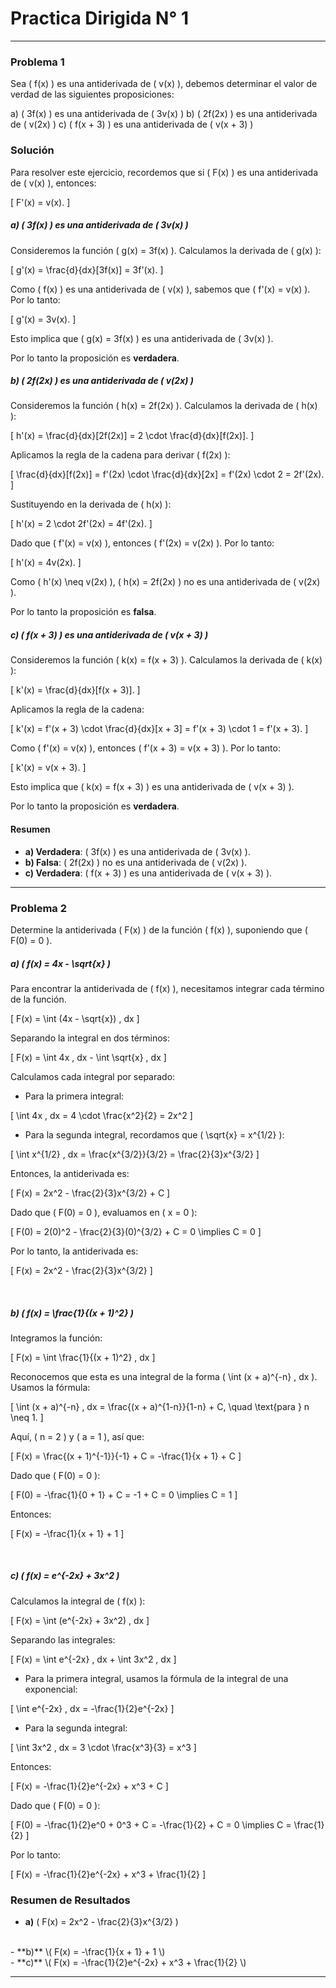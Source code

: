 # Practica Dirigida N° 1
---

### Problema 1

Sea \( f(x) \) es una antiderivada de \( v(x) \), debemos determinar el valor de verdad de las siguientes proposiciones:

a) \( 3f(x) \) es una antiderivada de \( 3v(x) \)
b) \( 2f(2x) \) es una antiderivada de \( v(2x) \)
c) \( f(x + 3) \) es una antiderivada de \( v(x + 3) \)

### Solución

Para resolver este ejercicio, recordemos que si \( F(x) \) es una antiderivada de \( v(x) \), entonces:

\[
F'(x) = v(x).
\]

##### a) \( 3f(x) \) es una antiderivada de \( 3v(x) \)

Consideremos la función \( g(x) = 3f(x) \). Calculamos la derivada de \( g(x) \):

\[
g'(x) = \frac{d}{dx}[3f(x)] = 3f'(x).
\]

Como \( f(x) \) es una antiderivada de \( v(x) \), sabemos que \( f'(x) = v(x) \). Por lo tanto:

\[
g'(x) = 3v(x).
\]

Esto implica que \( g(x) = 3f(x) \) es una antiderivada de \( 3v(x) \).

Por lo tanto la proposición es **verdadera**.
<br>
##### b) \( 2f(2x) \) es una antiderivada de \( v(2x) \)

Consideremos la función \( h(x) = 2f(2x) \). Calculamos la derivada de \( h(x) \):

\[
h'(x) = \frac{d}{dx}[2f(2x)] = 2 \cdot \frac{d}{dx}[f(2x)].
\]

Aplicamos la regla de la cadena para derivar \( f(2x) \):

\[
\frac{d}{dx}[f(2x)] = f'(2x) \cdot \frac{d}{dx}[2x] = f'(2x) \cdot 2 = 2f'(2x).
\]

Sustituyendo en la derivada de \( h(x) \):

\[
h'(x) = 2 \cdot 2f'(2x) = 4f'(2x).
\]

Dado que \( f'(x) = v(x) \), entonces \( f'(2x) = v(2x) \). Por lo tanto:

\[
h'(x) = 4v(2x).
\]

Como \( h'(x) \neq v(2x) \), \( h(x) = 2f(2x) \) no es una antiderivada de \( v(2x) \).

Por lo tanto la proposición es **falsa**.
<br>
##### c) \( f(x + 3) \) es una antiderivada de \( v(x + 3) \)

Consideremos la función \( k(x) = f(x + 3) \). Calculamos la derivada de \( k(x) \):

\[
k'(x) = \frac{d}{dx}[f(x + 3)].
\]

Aplicamos la regla de la cadena:

\[
k'(x) = f'(x + 3) \cdot \frac{d}{dx}[x + 3] = f'(x + 3) \cdot 1 = f'(x + 3).
\]

Como \( f'(x) = v(x) \), entonces \( f'(x + 3) = v(x + 3) \). Por lo tanto:

\[
k'(x) = v(x + 3).
\]

Esto implica que \( k(x) = f(x + 3) \) es una antiderivada de \( v(x + 3) \).

Por lo tanto la proposición es **verdadera**.

#### Resumen

- **a) Verdadera**: \( 3f(x) \) es una antiderivada de \( 3v(x) \).
- **b) Falsa**: \( 2f(2x) \) no es una antiderivada de \( v(2x) \).
- **c) Verdadera**: \( f(x + 3) \) es una antiderivada de \( v(x + 3) \).

---

### Problema 2

Determine la antiderivada \( F(x) \) de la función \( f(x) \), suponiendo que \( F(0) = 0 \). 

##### a) \( f(x) = 4x - \sqrt{x} \)

Para encontrar la antiderivada de \( f(x) \), necesitamos integrar cada término de la función.

\[
F(x) = \int (4x - \sqrt{x}) \, dx
\]

Separando la integral en dos términos:

\[
F(x) = \int 4x \, dx - \int \sqrt{x} \, dx
\]

Calculamos cada integral por separado:

- Para la primera integral:

\[
\int 4x \, dx = 4 \cdot \frac{x^2}{2} = 2x^2
\]

- Para la segunda integral, recordamos que \( \sqrt{x} = x^{1/2} \):

\[
\int x^{1/2} \, dx = \frac{x^{3/2}}{3/2} = \frac{2}{3}x^{3/2}
\]

Entonces, la antiderivada es:

\[
F(x) = 2x^2 - \frac{2}{3}x^{3/2} + C
\]

Dado que \( F(0) = 0 \), evaluamos en \( x = 0 \):

\[
F(0) = 2(0)^2 - \frac{2}{3}(0)^{3/2} + C = 0 \implies C = 0
\]

Por lo tanto, la antiderivada es:

\[
F(x) = 2x^2 - \frac{2}{3}x^{3/2}
\]

<br>

##### b) \( f(x) = \frac{1}{(x + 1)^2} \)

Integramos la función:

\[
F(x) = \int \frac{1}{(x + 1)^2} \, dx
\]

Reconocemos que esta es una integral de la forma \( \int (x + a)^{-n} \, dx \). Usamos la fórmula:

\[
\int (x + a)^{-n} \, dx = \frac{(x + a)^{1-n}}{1-n} + C, \quad \text{para } n \neq 1.
\]

Aquí, \( n = 2 \) y \( a = 1 \), así que:

\[
F(x) = \frac{(x + 1)^{-1}}{-1} + C = -\frac{1}{x + 1} + C
\]

Dado que \( F(0) = 0 \):

\[
F(0) = -\frac{1}{0 + 1} + C = -1 + C = 0 \implies C = 1
\]

Entonces:

\[
F(x) = -\frac{1}{x + 1} + 1
\]

<br>

##### c) \( f(x) = e^{-2x} + 3x^2 \)

Calculamos la integral de \( f(x) \):

\[
F(x) = \int (e^{-2x} + 3x^2) \, dx
\]

Separando las integrales:

\[
F(x) = \int e^{-2x} \, dx + \int 3x^2 \, dx
\]

- Para la primera integral, usamos la fórmula de la integral de una exponencial:

\[
\int e^{-2x} \, dx = -\frac{1}{2}e^{-2x}
\]

- Para la segunda integral:

\[
\int 3x^2 \, dx = 3 \cdot \frac{x^3}{3} = x^3
\]

Entonces:

\[
F(x) = -\frac{1}{2}e^{-2x} + x^3 + C
\]

Dado que \( F(0) = 0 \):

\[
F(0) = -\frac{1}{2}e^0 + 0^3 + C = -\frac{1}{2} + C = 0 \implies C = \frac{1}{2}
\]

Por lo tanto:

\[
F(x) = -\frac{1}{2}e^{-2x} + x^3 + \frac{1}{2}
\]

### Resumen de Resultados

- **a)** \( F(x) = 2x^2 - \frac{2}{3}x^{3/2} \) 
<br>
- **b)** \( F(x) = -\frac{1}{x + 1} + 1 \)
<br>
- **c)** \( F(x) = -\frac{1}{2}e^{-2x} + x^3 + \frac{1}{2} \)

---